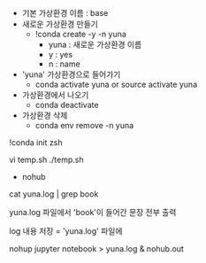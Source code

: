 - 기본 가상환경 이름 : base
- 새로운 가상환경 만들기
  - !conda create -y -n yuna
    - yuna : 새로운 가상환경 이름
    - y : yes
    - n : name
- 'yuna' 가상환경으로 들어가기
  - conda activate yuna or source activate yuna
- 가상환경에서 나오기
  - conda deactivate
- 가상환경 삭제
  - conda env remove -n yuna


!conda init zsh



vi temp.sh
./temp.sh

- nohub



cat yuna.log | grep book

yuna.log 파일에서 'book'이 들어간 문장 전부 출력


log 내용 저장 = 'yuna.log' 파일에

nohup jupyter notebook > yuna.log & 
nohub.out

